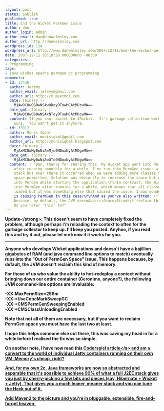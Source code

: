 ```yaml
---
layout: post
status: publish
published: true
title: End the Wicket PermGen issue
author: dan
author_login: admin
author_email: dan@danwalmsley.com
author_url: http://danwalmsley.com
wordpress_id: 114
wordpress_url: http://www.danwalmsley.com/2007/12/11/end-the-wicket-permgen-issue/
date: 2007-12-11 18:18:58.000000000 -08:00
categories:
- Programming
tags:
- java wicket apache permgen gc programming
comments:
- id: 13436
  author: Jeremy
  author_email: jelevy@gmail.com
  author_url: http://m.meetmoi.com
  date: !binary |-
    MjAwOC0wOS0wNSAwODoyOTowMCAtMDcwMA==
  date_gmt: !binary |-
    MjAwOC0wOS0wNSAxNToyOTowMCAtMDcwMA==
  content: If you can, switch to JRockit.  It's garbage collection works better then
    Suns.  You won't get it anymore.
- id: 33912
  author: Monis Iqbal
  author_email: monisiqbal@gmail.com
  author_url: http://monisiqbal.blogspot.com
  date: !binary |-
    MjAxMC0wMy0wNiAwMjo0NDoxNyAtMDgwMA==
  date_gmt: !binary |-
    MjAxMC0wMy0wNiAwOTo0NDoxNyAtMDgwMA==
  content: ! "Dan, thanks for sharing this. My Wicket app went into PermGen as well
    after running smoothly for a while. I've run into PermGen issues with Spring&#47;Hibernate
    stack but over there it occurred when we were adding more classes than the PermGen
    space permitted. Solution was obviously to increase the space but we always ran
    into PerGen while starting the application.\r\nIn contrast, the Wicket app went
    into PermGen after running for a while, which means that all classes must've been
    loaded but it was something else that caused the issue. I was wondering what scenario
    is causing PermGen in this case?\r\nAnd as you've also written: \"This happens
    because, by default, the JVM doesn&acirc;&euro;&trade;t reclaim this kind of memory.\"\r\nWhat
    do you refer 'this' to?"
---
```

<strong>Update<&#47;strong>: This doesn't seem to have completely fixed the problem, although perhaps I'm reloading the context to often for the garbage collector to keep up. I'll keep you posted. Anyhoo, if you read this and try it out, please let me know if it works for you.

<hr &#47;>

Anyone who develops Wicket applications and doesn't have a bajillion gigabytes of RAM (and java command line options to match) eventually runs into the "Out of PermGen Space" issue. This happens because, by default, the JVM doesn't reclaim this kind of memory.

For those of us who value the ability to hot-redeploy a context without bringing down our entire container (Geronimo, anyone?), the following JVM command-line options are invaluable:

-XX:MaxPermSize=256m \
-XX:+UseConcMarkSweepGC \
-XX:+CMSPermGenSweepingEnabled \
-XX:+CMSClassUnloadingEnabled

Note that not all of them are necessary, but if you want to reclaim PermGen space you must have the last two at least.

I hope this helps someone else out there, this was caving my head in for a while before I realised the fix was so simple.

On another note, I have now read this <a href="http:&#47;&#47;technically.us&#47;code&#47;x&#47;to-jettison-geronimo">Coderspiel article<&#47;a> and am a convert to the world of individual Jetty containers running on their own VM. Memory's cheap, right?

And, for my own 2c, Java frameworks are now so abstracted and separable that it's possible to achieve 90% of what a full J2EE stack gives you just by cherry-picking a few bits and pieces (say, Hibernate + Wicket + Jetty). That gives you a much leaner, meaner stack and you can tune the Heck out of it.

Add Maven2 to the picture and you're in pluggable, extensible, fire-and-forget heaven.

